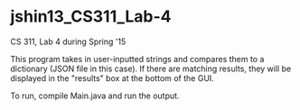 # jshin13_CS311_Lab-4
CS 311, Lab 4 during Spring '15

This program takes in user-inputted strings and compares them to a dictionary (JSON file in this case). If there are matching results, they will be displayed in the "results" box at the bottom of the GUI.

To run, compile Main.java and run the output.
